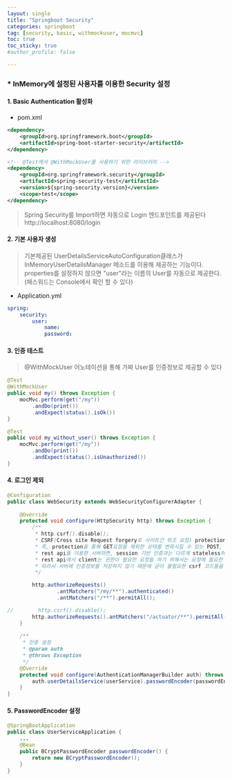 ```yaml
---
layout: single
title: "Springboot Security"
categories: springboot
tag: [security, basic, withmockuser, mocmvc]
toc: true
toc_sticky: true
#author_profile: false

---
```




### * InMemory에 설정된 사용자를 이용한 Security 설정

#### 1. Basic Authentication 활성화

* pom.xml

```xml
<dependency>
    <groupId>org.springframework.boot</groupId>
    <artifactId>spring-boot-starter-security</artifactId>
</dependency>

<!-- @Test에서 @WithMockUser를 사용하기 위한 라이브러리 -->
<dependency>
    <groupId>org.springframework.security</groupId>
    <artifactId>spring-security-test</artifactId>
    <version>${spring-security.version}</version>
    <scope>test</scope>
</dependency>

```

> Spring Security를 Import하면 자동으로 Login 엔드포인트를 제공된다<br>http://localhost:8080/login

#### 2. 기본 사용자 생성

> 기본제공된 UserDetailsServiceAutoConfiguration클래스가 InMemoryUserDetailsManager 메소드를 이용해 제공하는 기능이다.<br>properties를 설정하지 않으면 "user"라는 이름의 User를 자동으로 제공한다. (패스워드는 Console에서 확인 할 수 있다)

* Application.yml

```yaml
spring:
	security:
		user:
			name:
			password:
```

#### 3. 인증 테스트

> @WithMockUser 어노테이션을 통해 가짜 User를 인증정보로 제공할 수 있다

```java
@Test
@WithMockUser
public void my() throws Exception {
    mocMvc.perform(get("/my"))
        .andDo(print())
        .andExpect(status().isOk())
}

@Test
public void my_without_user() throws Exception {
    mocMvc.perform(get("/my"))
        .andDo(print())
        .andExpect(status().isUnauthorized())
}
```

#### 4. 로그인 제외

```java
@Configuration
public class WebSecurity extends WebSecurityConfigurerAdapter {
    
    @Override
    protected void configure(HttpSecurity http) throws Exception {
        /**
         * http.csrf().disable();
         * CSRF(Cross site Request forgery로 사이트간 위조 요청) protection은 spring security에서 default로 설정된다.
         * 즉, protection을 통해 GET요청을 제외한 상태를 변화시킬 수 있는 POST, PUT, DELETE 요청으로부터 보호한다.
         * rest api를 이용한 서버라면, session 기반 인증과는 다르게 stateless하기 때문에 서버에 인증정보를 보관하지 않는다.
         * rest api에서 client는 권한이 필요한 요청을 하기 위해서는 요청에 필요한 인증 정보를(OAuth2, jwt토큰 등)을 포함시켜야 한다.
         * 따라서 서버에 인증정보를 저장하지 않기 때문에 굳이 불필요한 csrf 코드들을 작성할 필요가 없다.
         */

        http.authorizeRequests()
                .antMatchers("/my/**").authenticated()
                .antMatchers("/**").permitAll();

//        http.csrf().disable();
        http.authorizeRequests().antMatchers("/actuator/**").permitAll();
    }
    
    /**
     * 인증 설정
     * @param auth
     * @throws Exception
     */
    @Override
    protected void configure(AuthenticationManagerBuilder auth) throws Exception {
        auth.userDetailsService(userService).passwordEncoder(passwordEncoder);
    }
}
```

#### 5. PasswordEncoder 설정

```java
@SpringBootApplication
public class UserServiceApplication {
	...
    @Bean
	public BCryptPasswordEncoder passwordEncoder() {
		return new BCryptPasswordEncoder();
	}
}
```

